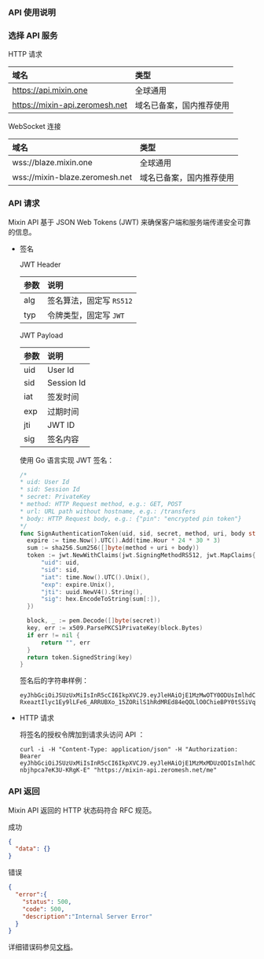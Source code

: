 ### API 使用说明

### 选择 API 服务

HTTP 请求

| 域名 | 类型 |
| :----- | :---- |
| https://api.mixin.one | 全球通用 |
| https://mixin-api.zeromesh.net |  域名已备案，国内推荐使用 |

WebSocket 连接

| 域名 | 类型 |
| :----- | :---- |
| wss://blaze.mixin.one | 全球通用 |
| wss://mixin-blaze.zeromesh.net |  域名已备案，国内推荐使用 |

### API 请求

Mixin API 基于 JSON Web Tokens (JWT) 来确保客户端和服务端传递安全可靠的信息。

- 签名

  JWT Header

  | 参数 | 说明 |
  | :----- | :---- |
  | alg | 签名算法，固定写 `RS512` |
  | typ | 令牌类型，固定写 `JWT` |

  JWT Payload

  | 参数 | 说明 |
  | :----- | :---- |
  | uid | User Id |
  | sid | Session Id |
  | iat | 签发时间 |
  | exp | 过期时间 |
  | jti | JWT ID |
  | sig | 签名内容 |

  使用 Go 语言实现 JWT 签名：
  ```go
  /*
  * uid: User Id
  * sid: Session Id
  * secret: PrivateKey
  * method: HTTP Request method, e.g.: GET, POST
  * url: URL path without hostname, e.g.: /transfers
  * body: HTTP Request body, e.g.: {"pin": "encrypted pin token"}
  */
  func SignAuthenticationToken(uid, sid, secret, method, uri, body string) (string, error) {
    expire := time.Now().UTC().Add(time.Hour * 24 * 30 * 3)
    sum := sha256.Sum256([]byte(method + uri + body))
    token := jwt.NewWithClaims(jwt.SigningMethodRS512, jwt.MapClaims{
        "uid": uid,
        "sid": sid,
        "iat": time.Now().UTC().Unix(),
        "exp": expire.Unix(),
        "jti": uuid.NewV4().String(),
        "sig": hex.EncodeToString(sum[:]),
    })

    block, _ := pem.Decode([]byte(secret))
    key, err := x509.ParsePKCS1PrivateKey(block.Bytes)
    if err != nil {
        return "", err
    }
    return token.SignedString(key)
  }
  ```

  签名后的字符串样例：
  ```
  eyJhbGciOiJSUzUxMiIsInR5cCI6IkpXVCJ9.eyJleHAiOjE1MzMwOTY0ODUsImlhdCI6MTUyNTMyMDQ4NSwianRpIjoiMjU5NGFkNTctOWRhZC00MjRmLTg1OTUtYjE0NzI3ZTI0ZTYxIiwic2lkIjoiYzA5Y2YzMTMtN2RlZC00MjVkLWFkM2YtYTFjZTRjZmQ1ZTVlIiwic2lnIjoiODVkZDIzOGE5ODM0NzE3ZGMxM2QzODQ0ZjYzYTFmZWUxM2Q4MmQyZTZjMmVlNDRlYWM3Yzc5MGY1ZGIyNWY4OCIsInVpZCI6Ijg5ZTBiZGVlLWMzNTUtNDdmMi05NDVhLWJlNDhiZTg3NTYwNiJ9.PYg6Cx5grs0flJe862R3VLEWKyTZPcXOGYF9RouztgR_mi3kleIzJt4vCwUZI9F7QrHBFMtTc3_wG_ymnnjsmnm0pBdoON4I-RxeaztIlyc1Ey9lLFe6_ARRUBXo_15ZORilS1hRdMREd84eQOLlO0ChieBPY0tSSiVqTaFZt3Q
  ```

- HTTP 请求

  将签名的授权令牌加到请求头访问 API ：

  ```shell
  curl -i -H "Content-Type: application/json" -H "Authorization: Bearer eyJhbGciOiJSUzUxMiIsInR5cCI6IkpXVCJ9.eyJleHAiOjE1MzMxMDUzODIsImlhdCI6MTUyNTMyOTM4MiwianRpIjoiZDcwMjdiOWUtNzcxYy00ZDA5LTlkMjQtNGVlYjc5YmJhNGM2Iiwic2lkIjoiYTM0YzA3YTktNzU1ZC00YjU0LTk0YzUtZTQ1ZTlhMmRkNDNlIiwic2lnIjoiNzEyNjY0ZmE4NDI4ZWM4Njg5MjA3YzdhOWE1MTNlMzlhNTk2MWMxODQwNmVkOTlkMzViNzNmMTIyYTdlOWIwMyIsInVpZCI6IjA2YWVkMWUzLWJkNzctNGE1OS05OTFhLTViYjVhZTZmYmIwOSJ9.FZryq34iN5TSxG4eMhYe4oe56IR5E_PaiKxIqwlIrAExg8ghJ5uXmOAg6_9V6lWXjl4ZIDuadQ5mGMNqxJfrj0kYS9Tb5dJUzA4xKKqbUXmPsk4VFLyFLg3CJUJmgQqpL62doHSW_0T9EA7W03tLTQZ-nbjhpca7eK3U-KRgK-E" "https://mixin-api.zeromesh.net/me"
  ```

### API 返回

Mixin API 返回的 HTTP 状态码符合 RFC 规范。

成功

```json
{
  "data": {}
}
```

错误

```json
{  
  "error":{
    "status": 500,
    "code": 500,
    "description":"Internal Server Error"
  }
}
```

详细错误码参见[文档](./error-codes)。
